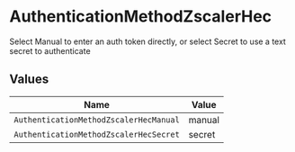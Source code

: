 # AuthenticationMethodZscalerHec

Select Manual to enter an auth token directly, or select Secret to use a text secret to authenticate


## Values

| Name                                   | Value                                  |
| -------------------------------------- | -------------------------------------- |
| `AuthenticationMethodZscalerHecManual` | manual                                 |
| `AuthenticationMethodZscalerHecSecret` | secret                                 |